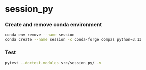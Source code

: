 # session_py

### Create and remove conda environment

```bash
conda env remove --name session
conda create --name session -c conda-forge compas python=3.13
```

### Test

```bash
pytest --doctest-modules src/session_py/ -v 
```
